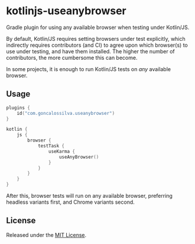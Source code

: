# kotlinjs-useanybrowser

Gradle plugin for using any available browser when testing under Kotlin/JS.

By default, Kotlin/JS requires setting browsers under test explicitly, which indirectly requires
contributors (and CI) to agree upon which browser(s) to use under testing, and have them installed.
The higher the number of contributors, the more cumbersome this can become.

In some projects, it is enough to run Kotlin/JS tests on _any_ available browser.

## Usage

```kotlin
plugins {
    id("com.goncalossilva.useanybrowser")
}

kotlin {
    js {
        browser {
            testTask {
                useKarma {
                    useAnyBrowser()
                }
            }
        }
    }
}
```

After this, browser tests will run on any available browser, preferring headless variants first,
and Chrome variants second.

## License

Released under the [MIT License](https://opensource.org/licenses/MIT).
